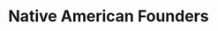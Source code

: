 ---
pid: WS31
title: Native American Founders
location_transcription: Near Philadelphia Museum
zipcode: '19111'
outside_phl: 
neighborhood: Lawndale,Castor Gardens
age: '62'
age_range: 60-69
instagram: 
image_file_name: WS_31.jpg
proposal_transcription: Sculptures of Native American Peoples in the background of
  rocks, woods, + Nature. Perhaps a water way can be included somehow/somewhere.
topic: Environment,History,Native Americans
topic_summary: 0, 0, 0
type: Sculpture Statue
keywords_other: native, indigenous
credit: Nicholas G. Kotchision
image_labels: 
twitter: 
facebook: 
permalink: "/monuments/ws31/"
layout: item-page
---